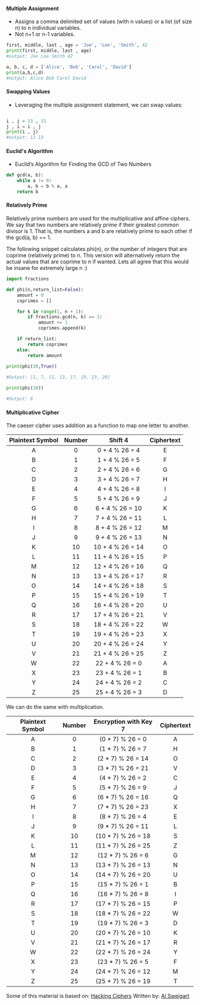 #### Multiple Assignment

- Assigns a comma delimited set of values (with n values) or a list (of size n) to n individual variables.
- Not n+1 or n-1 variables.

```python
first, middle, last , age = 'Joe', 'Lee', 'Smith', 42
print(first, middle, last , age)
#output: Joe Lee Smith 42

a, b, c, d = ['Alice', 'Bob', 'Carol', 'David']
print(a,b,c,d)
#output: Alice Bob Carol David
```

#### Swapping Values

- Leveraging the multiple assignment statement, we can swap values:
```python

i , j = 13 , 11
j , i = i , j
print(i , j)
#output: 11 13
```

#### Euclid's Algorithm

- Euclid’s Algorithm for Finding the GCD of Two Numbers

```python
def gcd(a, b):
    while a != 0:
        a, b = b % a, a
    return b
```
#### Relatively Prime

Relatively prime numbers are used for the multiplicative and affine ciphers. We say that two numbers are relatively prime if their greatest common divisor is 1. That is, the numbers a and b are relatively prime to each other if the gcd(a, b) == 1.

The following snippet calculates phi(n), or the number of integers that are coprime (relatively prime) to n. This version will alternatively return the actual values that are coprime to n if wanted. Lets all agree that this would be insane for extremely large n :) 

```python
import fractions

def phi(n,return_list=False):
    amount = 0
    coprimes = []

    for k in range(1, n + 1):
        if fractions.gcd(n, k) == 1:
            amount += 1
            coprimes.append(k)

    if return_list:
        return coprimes
    else:
        return amount
        
print(phi(30,True))

#Output: [1, 7, 11, 13, 17, 19, 23, 29]

print(phi(30))

#Output: 8
```

#### Multiplicative Cipher

The caeser cipher uses addition as a function to map one letter to another. 

|Plaintext Symbol|Number|Shift 4|Ciphertext|
|:---:|:---:|:---:|:---:|
|A|0|0 + 4 % 26 = 4|E|
|B|1|1 + 4 % 26 = 5|F|
|C|2|2 + 4 % 26 = 6|G|
|D|3|3 + 4 % 26 = 7|H|
|E|4|4 + 4 % 26 = 8|I|
|F|5|5 + 4 % 26 = 9|J|
|G|6|6 + 4 % 26 = 10|K|
|H|7|7 + 4 % 26 = 11|L|
|I|8|8 + 4 % 26 = 12|M|
|J|9|9 + 4 % 26 = 13|N|
|K|10|10 + 4 % 26 = 14|O|
|L|11|11 + 4 % 26 = 15|P|
|M|12|12 + 4 % 26 = 16|Q|
|N|13|13 + 4 % 26 = 17|R|
|O|14|14 + 4 % 26 = 18|S|
|P|15|15 + 4 % 26 = 19|T|
|Q|16|16 + 4 % 26 = 20|U|
|R|17|17 + 4 % 26 = 21|V|
|S|18|18 + 4 % 26 = 22|W|
|T|19|19 + 4 % 26 = 23|X|
|U|20|20 + 4 % 26 = 24|Y|
|V|21|21 + 4 % 26 = 25|Z|
|W|22|22 + 4 % 26 = 0|A|
|X|23|23 + 4 % 26 = 1|B|
|Y|24|24 + 4 % 26 = 2|C|
|Z|25|25 + 4 % 26 = 3|D|

 We can do the same with multiplication.
 
 |Plaintext Symbol|Number|Encryption with Key 7|Ciphertext|
|:---:|:---:|:---:|:---:|
|A|0|(0 * 7) % 26 = 0|A|
|B|1|(1 * 7) % 26 = 7|H|
|C|2|(2 * 7) % 26 = 14|O|
|D|3|(3 * 7) % 26 = 21|V|
|E|4|(4 * 7) % 26 = 2|C|
|F|5|(5 * 7) % 26 = 9|J|
|G|6|(6 * 7) % 26 = 16|Q|
|H|7|(7 * 7) % 26 = 23|X|
|I|8|(8 * 7) % 26 = 4|E|
|J|9|(9 * 7) % 26 = 11|L|
|K|10|(10 * 7) % 26 = 18|S|
|L|11|(11 * 7) % 26 = 25|Z|
|M|12|(12 * 7) % 26 = 6|G|
|N|13|(13 * 7) % 26 = 13|N|
|O|14|(14 * 7) % 26 = 20|U|
|P|15|(15 * 7) % 26 = 1|B|
|Q|16|(16 * 7) % 26 = 8|I|
|R|17|(17 * 7) % 26 = 15|P|
|S|18|(18 * 7) % 26 = 22|W|
|T|19|(19 * 7) % 26 = 3|D|
|U|20|(20 * 7) % 26 = 10|K|
|V|21|(21 * 7) % 26 = 17|R|
|W|22|(22 * 7) % 26 = 24|Y|
|X|23|(23 * 7) % 26 = 5|F|
|Y|24|(24 * 7) % 26 = 12|M|
|Z|25|(25 * 7) % 26 = 19|T|

Some of this material is based on: [Hacking Ciphers](https://inventwithpython.com/hackingciphers.pdf) Written by: [Al Sweigart](https://inventwithpython.com/about.html) 
